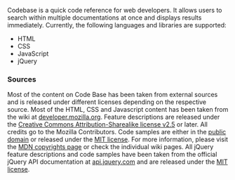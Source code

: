Codebase is a quick code reference for web developers. It allows users to search within multiple documentations at once and displays results immediately. Currently, the following languages and libraries are supported:

* HTML
* CSS
* JavaScript
* jQuery

### Sources

Most of the content on Code Base has been taken from external sources and is released under different licenses depending on the respective source. Most of the HTML, CSS and Javascript content has been taken from the wiki at [developer.mozilla.org](http://developer.mozilla.org/). Feature descriptions are released under the [Creative Commons Attribution-Sharealike license v2.5](http://creativecommons.org/licenses/by-sa/2.5/) or later. All credits go to the Mozilla Contributors. Code samples are either in the [public domain](http://wiki.creativecommons.org/Public_domain) or released under the [MIT license](http://opensource.org/licenses/MIT). For more information, please visit the [MDN copyrights page](https://developer.mozilla.org/en-US/docs/Project:Copyrights) or check the individual wiki pages. All jQuery feature descriptions and code samples have been taken from the official jQuery API documentation at [api.jquery.com](http://api.jquery.com/) and are released under the [MIT license](http://opensource.org/licenses/MIT).
